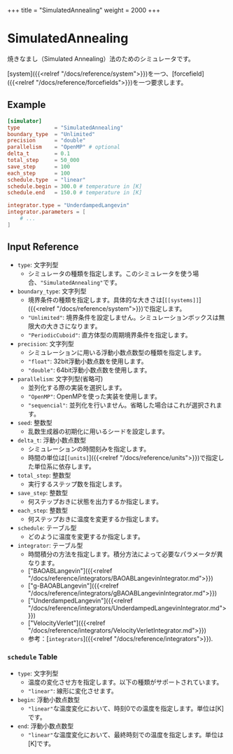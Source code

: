 +++
title  = "SimulatedAnnealing"
weight = 2000
+++

# SimulatedAnnealing

焼きなまし（Simulated Annealing）法のためのシミュレータです。

[system]({{<relref "/docs/reference/system">}})を一つ、[forcefield]({{<relref "/docs/reference/forcefields">}})を一つ要求します。

## Example

```toml
[simulator]
type           = "SimulatedAnnealing"
boundary_type  = "Unlimited"
precision      = "double"
parallelism    = "OpenMP" # optional
delta_t        = 0.1
total_step     = 50_000
save_step      = 100
each_step      = 100
schedule.type  = "linear"
schedule.begin = 300.0 # temperature in [K]
schedule.end   = 150.0 # temperature in [K]

integrator.type = "UnderdampedLangevin"
integrator.parameters = [
    # ...
]
```

## Input Reference

- `type`: 文字列型
  - シミュレータの種類を指定します。このシミュレータを使う場合、`"SimulatedAnnealing"`です。
- `boundary_type`: 文字列型
  - 境界条件の種類を指定します。具体的な大きさは[`[[systems]]`]({{<relref "/docs/reference/system">}})で指定します。
  - `"Unlimited"`: 境界条件を設定しません。シミュレーションボックスは無限大の大きさになります。
  - `"PeriodicCuboid"`: 直方体型の周期境界条件を指定します。
- `precision`: 文字列型
  - シミュレーションに用いる浮動小数点数型の種類を指定します。
  - `"float"`: 32bit浮動小数点数を使用します。
  - `"double"`: 64bit浮動小数点数を使用します。
- `parallelism`: 文字列型(省略可)
  - 並列化する際の実装を選択します。
  - `"OpenMP"`: OpenMPを使った実装を使用します。
  - `"sequencial"`: 並列化を行いません。省略した場合はこれが選択されます。
- `seed`: 整数型
  - 乱数生成器の初期化に用いるシードを設定します。
- `delta_t`: 浮動小数点数型
  - シミュレーションの時間刻みを指定します。
  - 時間の単位は[`[units]`]({{<relref "/docs/reference/units">}})で指定した単位系に依存します。
- `total_step`: 整数型
  - 実行するステップ数を指定します。
- `save_step`: 整数型
  - 何ステップおきに状態を出力するか指定します。
- `each_step`: 整数型
  - 何ステップおきに温度を変更するか指定します。
- `schedule`: テーブル型
  - どのように温度を変更するか指定します。
- `integrator`: テーブル型
  - 時間積分の方法を指定します。積分方法によって必要なパラメータが異なります。
  - ["BAOABLangevin"]({{<relref "/docs/reference/integrators/BAOABLangevinIntegrator.md">}})
  - ["g-BAOABLangevin"]({{<relref "/docs/reference/integrators/gBAOABLangevinIntegrator.md">}})
  - ["UnderdampedLangevin"]({{<relref "/docs/reference/integrators/UnderdampedLangevinIntegrator.md">}})
  - ["VelocityVerlet"]({{<relref "/docs/reference/integrators/VelocityVerletIntegrator.md">}})
  - 参考：[`integrators`]({{<relref "/docs/reference/integrators">}}).

### `schedule` Table

- `type`: 文字列型
  - 温度の変化させ方を指定します。以下の種類がサポートされています。
  - `"linear"`: 線形に変化させます。
- `begin`: 浮動小数点数型
  - `"linear"`な温度変化において、時刻0での温度を指定します。単位は[K]です。
- `end`: 浮動小数点数型
  - `"linear"`な温度変化において、最終時刻での温度を指定します。単位は[K]です。
